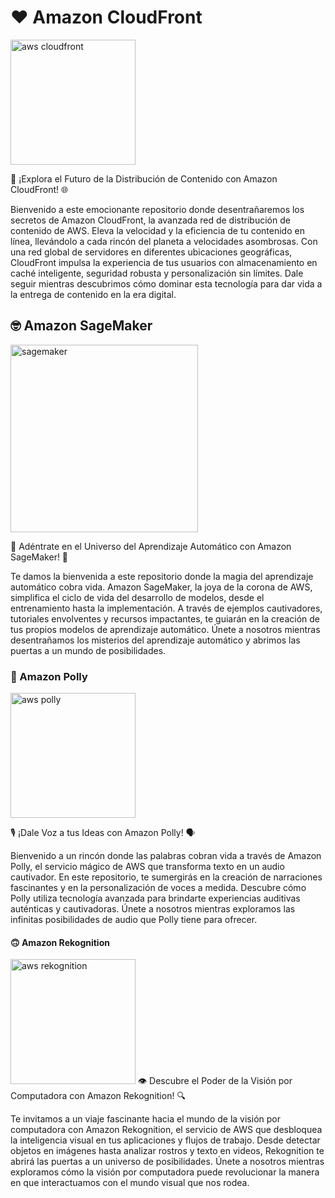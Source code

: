 # ❤️ Amazon CloudFront

<img src="https://cdn.diegooo.com/media/20210316090122/1_ZAIUpqHK0Y8PUJK0prW8KA.png" alt="aws cloudfront" width="200">

🚀 ¡Explora el Futuro de la Distribución de Contenido con Amazon CloudFront! 🌐

Bienvenido a este emocionante repositorio donde desentrañaremos los secretos de Amazon CloudFront, la avanzada red de distribución de contenido de AWS. Eleva la velocidad y la eficiencia de tu contenido en línea, llevándolo a cada rincón del planeta a velocidades asombrosas. Con una red global de servidores en diferentes ubicaciones geográficas, CloudFront impulsa la experiencia de tus usuarios con almacenamiento en caché inteligente, seguridad robusta y personalización sin límites. Dale seguir  mientras descubrimos cómo dominar esta tecnología para dar vida a la entrega de contenido en la era digital.

## 🤓 Amazon SageMaker

<img src="https://venturebeat.com/wp-content/uploads/2021/02/SageMaker.jpg?fit=1292%2C664&strip=all" alt="sagemaker" width="300">

🧠 Adéntrate en el Universo del Aprendizaje Automático con Amazon SageMaker! 🤖

Te damos la bienvenida a este repositorio donde la magia del aprendizaje automático cobra vida. Amazon SageMaker, la joya de la corona de AWS, simplifica el ciclo de vida del desarrollo de modelos, desde el entrenamiento hasta la implementación. A través de ejemplos cautivadores, tutoriales envolventes y recursos impactantes, te guiarán en la creación de tus propios modelos de aprendizaje automático. Únete a nosotros mientras desentrañamos los misterios del aprendizaje automático y abrimos las puertas a un mundo de posibilidades.
### 🤤 Amazon Polly

<img src="https://www.cxtoday.com/wp-content/uploads/2018/10/AWSAmazonPolly.jpg" alt="aws polly" width="200">

🎙️ ¡Dale Voz a tus Ideas con Amazon Polly! 🗣️

Bienvenido a un rincón donde las palabras cobran vida a través de Amazon Polly, el servicio mágico de AWS que transforma texto en un audio cautivador. En este repositorio, te sumergirás en la creación de narraciones fascinantes y en la personalización de voces a medida. Descubre cómo Polly utiliza tecnología avanzada para brindarte experiencias auditivas auténticas y cautivadoras. Únete a nosotros mientras exploramos las infinitas posibilidades de audio que Polly tiene para ofrecer.

#### 🙃 Amazon Rekognition

<img src="https://media.licdn.com/dms/image/D5612AQEom5FIdy6W5w/article-cover_image-shrink_600_2000/0/1690137352945?e=2147483647&v=beta&t=5lq1Bws9CXqnMcHF4lq7gMwfT2dQmWEG_i0pOZI_P6M" alt="aws rekognition" width="200">
👁️ Descubre el Poder de la Visión por Computadora con Amazon Rekognition! 🔍

Te invitamos a un viaje fascinante hacia el mundo de la visión por computadora con Amazon Rekognition, el servicio de AWS que desbloquea la inteligencia visual en tus aplicaciones y flujos de trabajo. Desde detectar objetos en imágenes hasta analizar rostros y texto en videos, Rekognition te abrirá las puertas a un universo de posibilidades. Únete a nosotros mientras exploramos cómo la visión por computadora puede revolucionar la manera en que interactuamos con el mundo visual que nos rodea.

